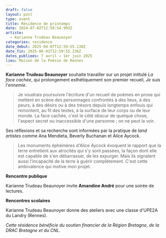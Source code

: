 ```yaml
---
draft: false
layout: post
type: event
title: Résidence de printemps
date: 2024-07-02T12:59:54.993Z
artiste:
  - Karianne Trudeau Beaunoyer
categories: residence
date_debut: 2025-04-07T12:59:55.130Z
date_fin: 2025-06-01T12:59:55.236Z
dates_publiees: 7 avril → 1er juin 2025
lieu: Maison de la Poésie de Rennes
---
```

**Karianne Trudeau Beaunoyer** souhaite travailler sur un projet intitulé *La face cachée*, qui prolongement esthétiquement son premier recueil, *Je suis l'ennemie*.

> Je voudrais poursuivre l'écriture d'un recueil de poèmes en prose qui mettent en scène des personnages confrontés à des lieux, à des peurs, à des désirs ou à des trésors depuis longtemps enfouis qui remontent, au fil des textes, à la surface de leur corps ou de leur monde. La face cachée, c'est le côté obscur de quelque chose, l'aspect secret ou inaccessible d'une personne ; on ne peut la voir. 

Ses réflexions et sa recherche sont informées par la pratique de *land artistes* comme Ana Mendieta, Beverly Buchanan et Alice Aycock. 

> Les monuments éphémères d'Alice Aycock évoquent le rapport que la terre entretient aux atrocités qui s'y sont passées, la façon dont elle est capable de s'en débarrasser, de les expurger. Mais ils signalent aussi l'incapacité de la terre à guérir complètement. C'est cette ambivalence qui motive mon projet.

**Rencontre publique**

Karianne Trudeau Beaunoyer invite **Amandine André** pour une soirée de lectures.

**Rencontres scolaires**

Karianne Trudeau Beaunoyer donne des ateliers avec une classe d'UPE2A du Landry (Rennes). 

*Cette résidence bénéficie du soutien financier de la Région Bretagne, de la DRAC Bretagne et du CNL.*
